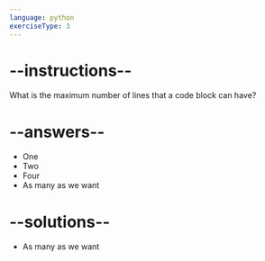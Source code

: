```yaml
---
language: python
exerciseType: 3
---
```


# --instructions--

What is the maximum number of lines that a code block can have?

# --answers--

- One
- Two
- Four
- As many as we want

# --solutions--

- As many as we want
